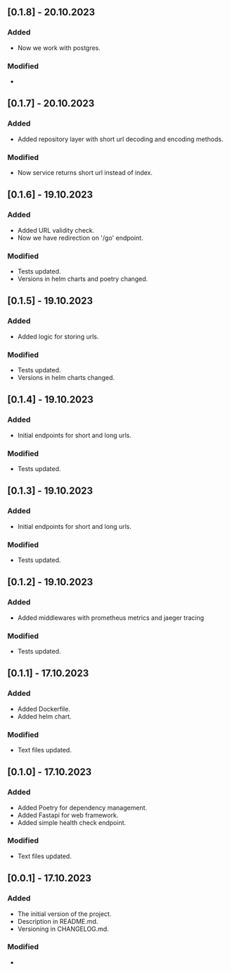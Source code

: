 ## [0.1.8] - 20.10.2023
### Added
- Now we work with postgres.
### Modified
-

## [0.1.7] - 20.10.2023
### Added
- Added repository layer with short url decoding and encoding methods.
### Modified
- Now service returns short url instead of index.

## [0.1.6] - 19.10.2023
### Added
- Added URL validity check.
- Now we have redirection on '/go' endpoint.
### Modified
- Tests updated.
- Versions in helm charts and poetry changed.

## [0.1.5] - 19.10.2023
### Added
- Added logic for storing urls.
### Modified
- Tests updated.
- Versions in helm charts changed.

## [0.1.4] - 19.10.2023
### Added
- Initial endpoints for short and long urls.
### Modified
- Tests updated.

## [0.1.3] - 19.10.2023
### Added
- Initial endpoints for short and long urls.
### Modified
- Tests updated.

## [0.1.2] - 19.10.2023
### Added
- Added middlewares with prometheus metrics and jaeger tracing
### Modified
- Tests updated.

## [0.1.1] - 17.10.2023
### Added
- Added Dockerfile.
- Added helm chart.
### Modified
- Text files updated.

## [0.1.0] - 17.10.2023
### Added
- Added Poetry for dependency management.
- Added Fastapi for web framework.
- Added simple health check endpoint.
### Modified
- Text files updated.


## [0.0.1] - 17.10.2023
### Added
- The initial version of the project.
- Description in README.md.
- Versioning in CHANGELOG.md.
### Modified
-
